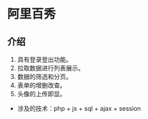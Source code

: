 # 阿里百秀

## 介绍
  1. 具有登录登出功能。
  2. 拉取数据进行列表展示。
  3. 数据的筛选和分页。
  4. 表单的增删改查。
  5. 头像的上传即显。
- 涉及的技术：php + js + sql + ajax + session

